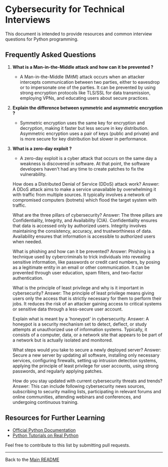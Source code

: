 # Cybersecurity for Technical Interviews

This document is intended to provide resources and common interview questions for Python programming.

## Frequently Asked Questions

1. **What is a Man-in-the-Middle attack and how can it be prevented ?**
   - A Man-in-the-Middle (MitM) attack occurs when an attacker intercepts communication between two parties, either to eavesdrop or to impersonate one of the parties. It can be prevented by using strong encryption protocols like TLS/SSL for data transmission, employing VPNs, and educating users about secure practices.

2. **Explain the difference between symmetric and asymmetric encryption ?** 
   - Symmetric encryption uses the same key for encryption and decryption, making it faster but less secure in key distribution. Asymmetric encryption uses a pair of keys (public and private) and is more secure for key distribution but slower in performance.

3. **What is a zero-day exploit ?**
   - A zero-day exploit is a cyber attack that occurs on the same day a weakness is discovered in software. At that point, the software developers haven't had any time to create patches to fix the vulnerability.

    How does a Distributed Denial of Service (DDoS) attack work?
        Answer: A DDoS attack aims to make a service unavailable by overwhelming it with traffic from multiple sources. It typically involves a network of compromised computers (botnets) which flood the target system with traffic.

    What are the three pillars of cybersecurity?
        Answer: The three pillars are Confidentiality, Integrity, and Availability (CIA). Confidentiality ensures that data is accessed only by authorized users. Integrity involves maintaining the consistency, accuracy, and trustworthiness of data. Availability ensures that information is accessible to authorized users when needed.

    What is phishing and how can it be prevented?
        Answer: Phishing is a technique used by cybercriminals to trick individuals into revealing sensitive information, like passwords or credit card numbers, by posing as a legitimate entity in an email or other communication. It can be prevented through user education, spam filters, and two-factor authentication.

    What is the principle of least privilege and why is it important in cybersecurity?
        Answer: The principle of least privilege means giving users only the access that is strictly necessary for them to perform their jobs. It reduces the risk of an attacker gaining access to critical systems or sensitive data through a less-secure user account.

    Explain what is meant by a 'honeypot' in cybersecurity.
        Answer: A honeypot is a security mechanism set to detect, deflect, or study attempts at unauthorized use of information systems. Typically, it consists of a computer, data, or a network site that appears to be part of a network but is actually isolated and monitored.

    What steps would you take to secure a newly deployed server?
        Answer: Secure a new server by updating all software, installing only necessary services, configuring firewalls, setting up intrusion detection systems, applying the principle of least privilege for user accounts, using strong passwords, and regularly applying patches.

    How do you stay updated with current cybersecurity threats and trends?
        Answer: This can include following cybersecurity news sources, subscribing to security mailing lists, participating in relevant forums and online communities, attending webinars and conferences, and undergoing continuous training.

## Resources for Further Learning

- [Official Python Documentation](https://www.python.org/doc/)
- [Python Tutorials on Real Python](https://realpython.com/)

Feel free to contribute to this list by submitting pull requests.

---

Back to the [Main README](README.md)
